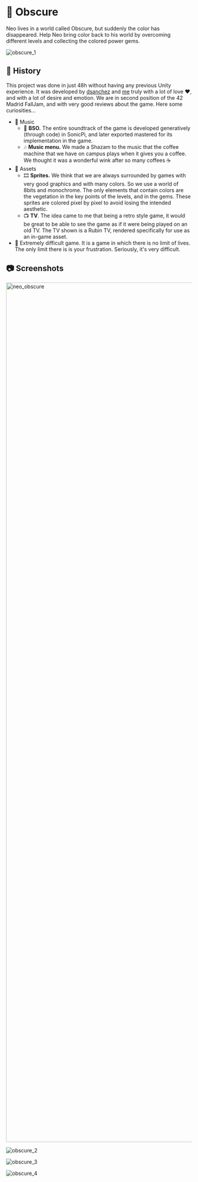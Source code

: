 # 💎 Obscure

Neo lives in a world called Obscure, but suddenly the color has disappeared. Help Neo bring color back to his world by overcoming different levels and collecting the colored power gems. 

![obscure_1](https://user-images.githubusercontent.com/29986345/196819593-821b3e25-9b93-491b-a781-9eaa764fbe1e.png)

## 📜 History

This project was done in just 48h without having any previous Unity experience. It was developed by [dsanchez](https://github.com/diegosanchezstrange) and [me](https://github.com/Brandommoore) truly with a lot of love ❤, and with a lot of desire and emotion. We are in second position of the 42 Madrid FallJam, and with very good reviews about the game. Here some curiosities...

- 🎵 Music
	- 🎻 **BSO.** The entire soundtrack of the game is developed generatively (through code) in SonicPi, and later exported mastered for its implementation in the game.
	- 🎶 **Music menu.** We made a Shazam to the music that the coffee machine that we have on campus plays when it gives you a coffee. We thought it was a wonderful wink after so many coffees ☕
- 📂 Assets
	- 🎞 **Sprites.** We think that we are always surrounded by games with very good graphics and with many colors. So we use a world of 8bits and monochrome. The only elements that contain colors are the vegetation in the key points of the levels, and in the gems. These sprites are colored pixel by pixel to avoid losing the intended aesthetic.
	- 📺 **TV**. The idea came to me that being a retro style game, it would be great to be able to see the game as if it were being played on an old TV. The TV shown is a Rubin TV, rendered specifically for use as an in-game asset.
- 🔴 Extremely difficult game. It is a game in which there is no limit of lives. The only limit there is is your frustration. Seriously, it's very difficult.

## 📷 Screenshots

<img width="2328" alt="neo_obscure" src="https://user-images.githubusercontent.com/29986345/196810660-47bebd15-ff17-4bdc-b83a-bc8f7ff75c76.png">

![obscure_2](https://user-images.githubusercontent.com/29986345/196819893-e7fa053e-9849-4f4b-a360-8d6b00993157.png)

![obscure_3](https://user-images.githubusercontent.com/29986345/196819921-cbc4db57-9385-48f4-a4ba-be3d93f12381.png)

![obscure_4](https://user-images.githubusercontent.com/29986345/196819946-2d0e12d8-ceae-47bc-85e5-844583fdfe9f.png)


